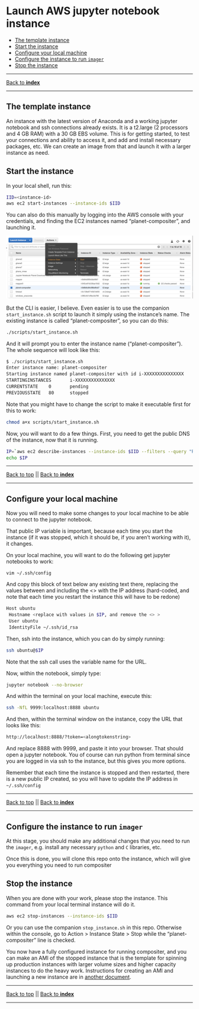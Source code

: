 Launch AWS jupyter notebook instance
================

  - [The template instance](#the-template-instance)
  - [Start the instance](#start-the-instance)
  - [Configure your local machine](#configure-your-local-machine)
  - [Configure the instance to run
    `imager`](#configure-the-instance-to-run-imager)
  - [Stop the instance](#stop-the-instance)

-----

<p align="center">

[Back to **index**](../README.md)

</p>

-----

## The template instance

An instance with the latest version of Anaconda and a working jupyter
notebook and ssh connections already exists. It is a t2.large (2
processors and 4 GB RAM) with a 30 GB EBS volume. This is for getting
started, to test your connections and ability to access it, and add and
install necessary packages, etc. We can create an image from that and
launch it with a larger instance as need.

## Start the instance

In your local shell, run this:

``` bash
IID=<instance-id>
aws ec2 start-instances --instance-ids $IID
```

You can also do this manually by logging into the AWS console with your
credentials, and finding the EC2 instances named “planet-compositer”,
and launching it.

![](figures/console.png)

But the CLI is easier, I believe. Even easier is to use the companion
`start_instance.sh` script to launch it simply using the instance’s
name. The existing instance is called “planet-compositer”, so you can do
this:

``` bash
./scripts/start_instance.sh
```

And it will prompt you to enter the instance name (“planet-compositer”).
The whole sequence will look like this:

``` bash
$ ./scripts/start_instance.sh
Enter instance name: planet-compositer
Starting instance named planet-compositer with id i-XXXXXXXXXXXXXXX
STARTINGINSTANCES       i-XXXXXXXXXXXXXXX
CURRENTSTATE    0       pending
PREVIOUSSTATE   80      stopped
```

Note that you might have to change the script to make it executable
first for this to work:

``` bash
chmod a+x scripts/start_instance.sh
```

Now, you will want to do a few things. First, you need to get the public
DNS of the instance, now that it is running.

``` bash
IP=`aws ec2 describe-instances --instance-ids $IID --filters --query "Reservations[].Instances[].PublicIpAddress"`
echo $IP
```

-----

<p align="center">

[Back to top](#the-template-instance) || [Back to
**index**](../README.md)

</p>

-----

## Configure your local machine

Now you will need to make some changes to your local machine to be able
to connect to the jupyter notebook.

That public IP variable is important, because each time you start the
instance (if it was stopped, which it should be, if you aren’t working
with it), it changes.

On your local machine, you will want to do the following get jupyter
notebooks to work:

    vim ~/.ssh/config

And copy this block of text below any existing text there, replacing the
values between and including the \<\> with the IP address (hard-coded,
and note that each time you restart the instance this will have to be
redone)

``` bash
Host ubuntu
 Hostname <replace with values in $IP, and remove the <> >
 User ubuntu
 IdentityFile ~/.ssh/id_rsa
```

Then, ssh into the instance, which you can do by simply running:

``` bash
ssh ubuntu@$IP
```

Note that the ssh call uses the variable name for the URL.

Now, within the notebook, simply type:

``` bash
jupyter notebook --no-browser
```

And within the terminal on your local machine, execute this:

``` bash
ssh -NfL 9999:localhost:8888 ubuntu
```

And then, within the terminal window on the instance, copy the URL that
looks like this:

``` bash
http://localhost:8888/?token=<alongtokenstring>
```

And replace 8888 with 9999, and paste it into your browser. That should
open a jupyter notebook. You of course can run python from terminal
since you are logged in via ssh to the instance, but this gives you more
options.

Remember that each time the instance is stopped and then restarted,
there is a new public IP created, so you will have to update the IP
address in `~/.ssh/config`

-----

<p align="center">

[Back to top](#the-template-instance) || [Back to
**index**](../README.md)

</p>

-----

## Configure the instance to run `imager`

At this stage, you should make any additional changes that you need to
run the `imager`, e.g. install any necessary `python` and `C` libraries,
etc.

Once this is done, you will clone this repo onto the instance, which
will give you everything you need to run compositer

## Stop the instance

When you are done with your work, please stop the instance. This command
from your local terminal instance will do it.

``` bash
aws ec2 stop-instances --instance-ids $IID
```

Or you can use the companion `stop_instance.sh` in this repo. Otherwise
within the console, go to Action \> Instance State \> Stop while the
“planet-compositer” line is checked.

You now have a fully configured instance for running compositer, and you
can make an AMI of the stopped instance that is the template for
spinning up production instances with larger volume sizes and higher
capacity instances to do the heavy work. Instructions for creating an
AMI and launching a new instance are in [another
document](setup-aws-instance.md).

-----

<p align="center">

[Back to top](#the-template-instance) || [Back to
**index**](../README.md)

</p>

-----

